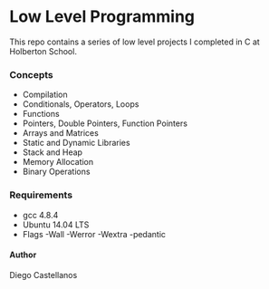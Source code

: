 # Low Level Programming
This repo contains a series of low level projects I completed in C at Holberton School.

### Concepts
- Compilation
- Conditionals, Operators, Loops
- Functions
- Pointers, Double Pointers, Function Pointers
- Arrays and Matrices
- Static and Dynamic Libraries
- Stack and Heap
- Memory Allocation
- Binary Operations

### Requirements
- gcc 4.8.4
- Ubuntu 14.04 LTS
- Flags -Wall -Werror -Wextra -pedantic


#### Author
Diego Castellanos
